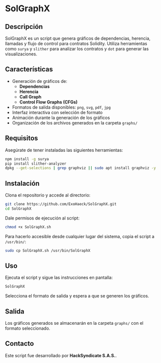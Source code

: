 # SolGraphX

## Descripción
SolGraphX es un script que genera gráficos de dependencias, herencia, llamadas y flujo de control para contratos Solidity. Utiliza herramientas como `surya` y `slither` para analizar los contratos y `dot` para generar las visualizaciones.

## Características
- Generación de gráficos de:
  - **Dependencias**
  - **Herencia**
  - **Call Graph**
  - **Control Flow Graphs (CFGs)**
- Formatos de salida disponibles: `png`, `svg`, `pdf`, `jpg`
- Interfaz interactiva con selección de formato
- Animación durante la generación de los gráficos
- Organización de los archivos generados en la carpeta `graphs/`

## Requisitos
Asegúrate de tener instaladas las siguientes herramientas:

```bash
npm install -g surya
pip install slither-analyzer
dpkg --get-selections | grep graphviz || sudo apt install graphviz -y
```

## Instalación
Clona el repositorio y accede al directorio:

```bash
git clone https://github.com/ExoHaeck/SolGraphX.git
cd SolGraphX
```

Dale permisos de ejecución al script:

```bash
chmod +x SolGraphX.sh
```

Para hacerlo accesible desde cualquier lugar del sistema, copia el script a `/usr/bin/`:

```bash
sudo cp SolGraphX.sh /usr/bin/SolGraphX
```

## Uso
Ejecuta el script y sigue las instrucciones en pantalla:

```bash
SolGraphX
```

Selecciona el formato de salida y espera a que se generen los gráficos.

## Salida
Los gráficos generados se almacenarán en la carpeta `graphs/` con el formato seleccionado.

## Contacto
Este script fue desarrollado por **HackSyndicate S.A.S.**.



